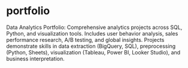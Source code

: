 # portfolio

Data Analytics Portfolio:
Comprehensive analytics projects across SQL, Python, and visualization tools. Includes user behavior analysis, sales performance research, A/B testing, and global insights.
Projects demonstrate skills in data extraction (BigQuery, SQL), preprocessing (Python, Sheets), visualization (Tableau, Power BI, Looker Studio), and business interpretation.
